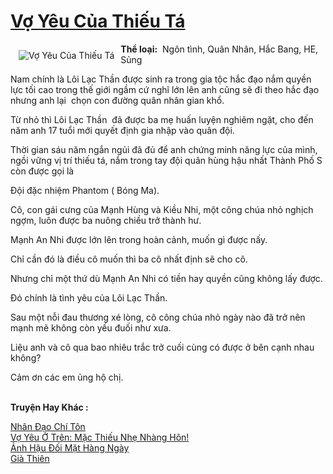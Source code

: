 <a href="https://utruyen.com/vo-yeu-cua-thieu-ta/19198/" title="Vợ Yêu Của Thiếu Tá"><h1>Vợ Yêu Của Thiếu Tá</h1></a><div style="display:table"><img align="right" style="float: left; padding: 10px;" src="https://utruyen.com/images/story/200x260/vo-yeu-cua-thieu-ta.jpg" alt="Vợ Yêu Của Thiếu Tá"><b>Thể loại:</b>  Ngôn tình, Quân Nhân, Hắc Bang, HE, Sủng<p></p>Nam chính là Lôi Lạc Thần được sinh ra trong gia tộc hắc đạo nắm quyền lực tối cao trong thế giới ngầm cứ nghĩ lớn lên anh cũng sẽ đi theo hắc đạo nhưng anh lại  chọn con đường quân nhân gian khổ.<p></p>Từ nhỏ thì Lôi Lạc Thần  đã được ba mẹ huấn luyện nghiêm ngặt, cho đến năm anh 17 tuổi mới quyết định gia nhập vào quân đội.<p></p>Thời gian sáu năm ngắn ngủi đã đủ để anh chứng minh năng lực của mình, ngồi vững vị trí thiếu tá, nắm trong tay đội quân hùng hậu nhất Thành Phố S còn được gọi là<p></p>Đội đặc nhiệm Phantom ( Bóng Ma). <p></p>Cô, con gái cưng của Mạnh Hùng và Kiều Nhi, một công chúa nhỏ nghịch ngợm, luôn được ba nuông chiều trở thành hư.<p></p>Mạnh An Nhi được lớn lên trong hoàn cảnh, muốn gì được nấy.<p></p>Chỉ cần đó là điều cô muốn thì ba cô nhất định sẽ cho cô.<p></p>Nhưng chỉ một thứ dù Mạnh An Nhi có tiền hay quyền cũng không lấy được.<p></p>Đó chính là tình yêu của Lôi Lạc Thần.<p></p>Sau một nỗi đau thương xé lòng, cô công chúa nhỏ ngày nào đã trở nên mạnh mẽ không còn yếu đuối như xưa.<p></p>Liệu anh và cô qua bao nhiêu trắc trở cuối cùng có được ở bên cạnh nhau không?<p></p>Cảm ơn các em ủng hộ chị.</div><p><br><b>Truyện Hay Khác :</b></p><a href="https://utruyen.com/nhan-dao-chi-ton/7973/" alt="Nhân Đạo Chí Tôn">Nhân Đạo Chí Tôn</a><br/><a href="https://github.com/quanluxury/ngontinhhot/tree/master/truyenhay/17404/" alt="Vợ Yêu Ở Trên: Mặc Thiếu Nhẹ Nhàng Hôn!">Vợ Yêu Ở Trên: Mặc Thiếu Nhẹ Nhàng Hôn!</a><br/><a href="https://github.com/quanluxury/truyenhot/tree/master/truyenhay/16050/" alt="Ảnh Hậu Đối Mặt Hàng Ngày">Ảnh Hậu Đối Mặt Hàng Ngày</a><br/><a href="https://github.com/quanluxury/truyenhot/tree/master/truyenhay/541/" alt="Già Thiên">Già Thiên</a><br/>